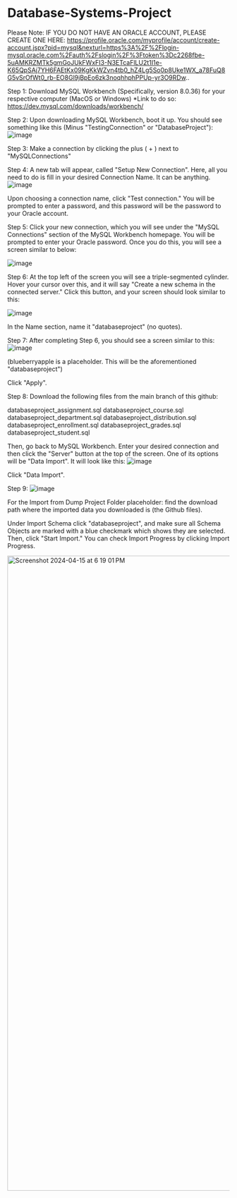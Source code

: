 # Database-Systems-Project

Please Note: IF YOU DO NOT HAVE AN ORACLE ACCOUNT, PLEASE CREATE ONE HERE: 
https://profile.oracle.com/myprofile/account/create-account.jspx?pid=mysql&nexturl=https%3A%2F%2Flogin-mysql.oracle.com%2Fauth%2Fslogin%2F%3Ftoken%3Dc2268fbe-5uAMKRZMTk5gmGoJUkFWxFI3-N3ETcaFlLU2t1I1e-K65QpSAj7YH6FAEtKx09KgKkWZvn4tb0_hZ4Lg5So0p8Uke1WX_a78FuQ8G5vSrOfWt0_rb-EO8Gl9jBpEo6zk3noqhhphPPUp-yr3O9RDw..

Step 1:
Download MySQL Workbench (Specifically, version 8.0.36) for your respective computer (MacOS or Windows)
  *Link to do so: https://dev.mysql.com/downloads/workbench/
  
  
Step 2:
Upon downloading MySQL Workbench, boot it up. You should see something like this (Minus "TestingConnection" or "DatabaseProject"):
![image](https://github.com/Xero-Xis/Database-Systems-Project/assets/102191390/a1a0fae3-75d1-48e0-86bb-680a5df88d57)


Step 3:
Make a connection by clicking the plus ( + ) next to "MySQLConnections"


Step 4:
A new tab will appear, called "Setup New Connection". Here, all you need to do is fill in your desired Connection Name. It can be anything.
![image](https://github.com/Xero-Xis/Database-Systems-Project/assets/102191390/5e65308a-6728-4920-8901-dab7e89a1a6b)


Upon choosing a connection name, click "Test connection." You will be prompted to enter a password, and this password will be the password to your Oracle account.

Step 5:
Click your new connection, which you will see under the "MySQL Connections" section of the MySQL Workbench homepage. You will be prompted to enter your Oracle password. Once you do this, you will see a screen similar to below:

![image](https://github.com/Xero-Xis/Database-Systems-Project/assets/102191390/0513ebe0-5c56-4ad5-84dd-60bcc6bcd8fa)


Step 6:
At the top left of the screen you will see a triple-segmented cylinder. Hover your cursor over this, and it will say "Create a new schema in the connected server." Click this button, and your screen should look similar to this: 

![image](https://github.com/Xero-Xis/Database-Systems-Project/assets/102191390/04b247c9-2e68-45e3-8c89-e2aaa5e537de)

In the Name section, name it "databaseproject" (no quotes).

Step 7:
After completing Step 6, you should see a screen similar to this: 
![image](https://github.com/Xero-Xis/Database-Systems-Project/assets/102191390/59d81f64-2a11-4911-afa6-6d713aa7b5eb)



(blueberryapple is a placeholder. This will be the aforementioned "databaseproject")

Click "Apply".


Step 8:
Download the following files from the main branch of this github:

databaseproject_assignment.sql
databaseproject_course.sql
databaseproject_department.sql
databaseproject_distribution.sql
databaseproject_enrollment.sql
databaseproject_grades.sql
databaseproject_student.sql

Then, go back to MySQL Workbench. Enter your desired connection and then click the "Server" button at the top of the screen. One of its options will be "Data Import". It will look like this:
![image](https://github.com/Xero-Xis/Database-Systems-Project/assets/102191390/889474a4-a360-42ed-8f5a-19fb821ec157)

Click "Data Import". 


Step 9:
![image](https://github.com/Xero-Xis/Database-Systems-Project/assets/102191390/a9b4febf-72e2-4490-9b1c-2825fb153bb3)

For the Import from Dump Project Folder placeholder: find the download path where the imported data you downloaded is (the Github files). 

Under Import Schema click "databaseproject", and make sure all Schema Objects are marked with a blue checkmark which shows they are selected. Then, click "Start Import." You can check Import Progress by clicking Import Progress.

<img width="1440" alt="Screenshot 2024-04-15 at 6 19 01 PM" src="https://github.com/Xero-Xis/Database-Systems-Project/assets/102116519/68509961-726c-4a79-b8e6-4bce9ffedf02">





